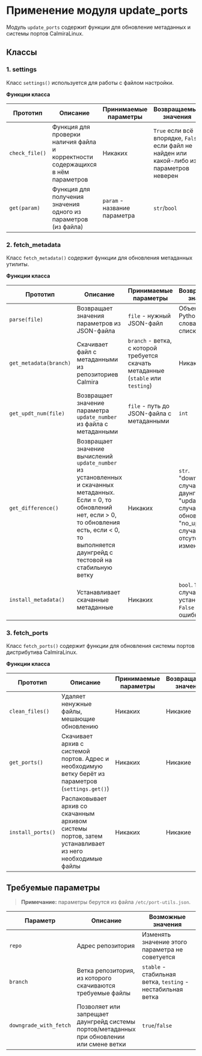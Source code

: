 # Применение модуля update_ports

Модуль `update_ports` содержит функции для обновление метаданных и системы портов CalmiraLinux.

## Классы

### 1. settings

Класс `settings()` используется для работы с файлом настройки.

**Функции класса**

| Прототип | Описание | Принимаемые параметры | Возвращаемые значения |
|----------|----------|-----------------------|-----------------------|
| `check_file()` | Функция для проверки наличия файла и корректности содержащихся в нём параметров | Никаких | `True` если всё впорядке, `False` если файл не найден или какой-либо из параметров неверен |
| `get(param)` | Функция для получения значения одного из параметров (из файла) | `param` - название параметра | `str`/`bool` |

### 2. fetch_metadata

Класс `fetch_metadata()` содержит функции для обновления метаданных утилиты.

**Функции класса**

| Прототип | Описание | Принимаемые параметры | Возвращаемые значения |
|----------|----------|-----------------------|-----------------------|
| `parse(file)` | Возвращает значения параметров из JSON-файла | `file` - нужный JSON-файл | Объекты Python - словари, списки и т.д. |
| `get_metadata(branch)` | Скачивает файл с метаданными из репозиториев Calmira | `branch` - ветка, с которой требуется скачать метаданные (`stable` или `testing`) | Никаких |
| `get_updt_num(file)` | Возвращает значение параметра `update_number` из файла с метаданными | `file` - путь до JSON-файла с метаданными | `int` |
| `get_difference()` | Возвращает значение вычислений `update_number` из установленных и скачанных метаданных. Если = 0, то обновлений нет, если > 0, то обновления есть, если < 0, то выполняется даунгрейд с тестовой на стабильную ветку | Никаких | `str`. "downgrade" в случае даунгрейда, "update" в случае наличия обновлений, "no_updates" в случае отсутствия изменений |
| `install_metadata()` | Устанавливает скачанные метаданные | Никаких | `bool`. `True` в случае удачной установки, `False` в случае ошибки |

### 3. fetch_ports

Класс `fetch_ports()` содержит функции для обновления системы портов дистрибутива CalmiraLinux.

**Функции класса**

| Прототип | Описание | Принимаемые параметры | Возвращаемые значения |
|----------|----------|-----------------------|-----------------------|
| `clean_files()` | Удаляет ненужные файлы, мешающие обновлению | Никаких | Никакие |
| `get_ports()` | Скачивает архив с системой портов. Адрес и необходимую ветку берёт из параметров (`settings.get()`) | Никаких | Никакие |
| `install_ports()` | Распаковывает архив со скачанным архивом системы портов, затем устанавливает из него необходимые файлы | Никаких | Никакие |

## Требуемые параметры

> **Примечание:** параметры берутся из файла `/etc/port-utils.json`.

| Параметр | Описание | Возможные значения |
|----------|----------|--------------------|
| `repo`   | Адрес репозитория | Изменять значение этого параметра не советуется |
| `branch` | Ветка репозитория, из которого скачиваются требуемые файлы | `stable` - стабильная ветка, `testing` - нестабильная ветка |
| `downgrade_with_fetch` | Позволяет или запрещает даунгрейд системы портов/метаданных при обновлении или смене ветки | `true`/`false` |